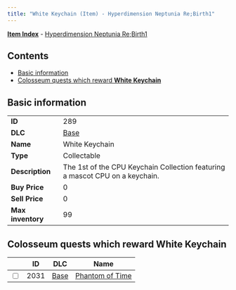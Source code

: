 ```yaml
---
title: "White Keychain (Item) - Hyperdimension Neptunia Re;Birth1"
---
```


[**Item Index**](/neptunia/rb1/item/index.html) - [Hyperdimension Neptunia Re;Birth1](/neptunia/rb1)

## Contents

- [Basic information](#basic-information)
- [Colosseum quests which reward **White Keychain**](#colosseum-quests-which-reward-white-keychain)

## Basic information

|   |   |
| -- | -- |
| **ID** | 289 |
| **DLC** | [Base](/neptunia/rb1/dlc/1-base.html) |
| **Name** | White Keychain |
| **Type** | Collectable |
| **Description** | The 1st of the CPU Keychain Collection featuring a mascot CPU on a keychain. |
| **Buy Price** | 0 |
| **Sell Price** | 0 |
| **Max inventory** | 99 |


## Colosseum quests which reward **White Keychain**

|    | ID | DLC | Name |
| -- | -- | --- | ---- |
| <input type="checkbox" id="rb1-colosseum-1-2031" class="trackbox" /> | 2031 | [Base](/neptunia/rb1/dlc/1-base.html) | [Phantom of Time](/neptunia/rb1/colosseum/1-2031-phantom-of-time.html) |
